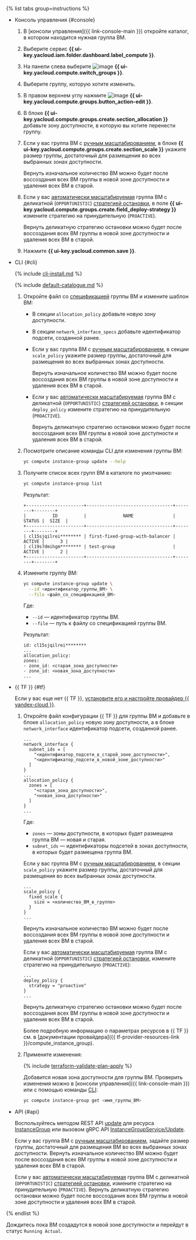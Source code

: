 {% list tabs group=instructions %}

- Консоль управления {#console}

  1. В [консоли управления]({{ link-console-main }}) откройте каталог, в котором находится нужная группа ВМ.
  1. Выберите сервис **{{ ui-key.yacloud.iam.folder.dashboard.label_compute }}**.
  1. На панели слева выберите ![image](../../_assets/compute/vm-group-pic.svg) **{{ ui-key.yacloud.compute.switch_groups }}**.
  1. Выберите группу, которую хотите изменить.
  1. В правом верхнем углу нажмите ![image](../../_assets/edit.svg) **{{ ui-key.yacloud.compute.groups.button_action-edit }}**.
  1. В блоке **{{ ui-key.yacloud.compute.groups.create.section_allocation }}** добавьте зону доступности, в которую вы хотите перенести группу. 
  1. Если у вас группа ВМ с [ручным масштабированием](../../compute/concepts/instance-groups/scale.md#fixed-scale), в блоке **{{ ui-key.yacloud.compute.groups.create.section_scale }}** укажите размер группы, достаточный для размещения во всех выбранных зонах доступности.

      Вернуть изначальное количество ВМ можно будет после воссоздания всех ВМ группы в новой зоне доступности и удаления всех ВМ в старой.
  1. Если у вас [автоматически масштабируемая](../../compute/concepts/instance-groups/scale.md#auto-scale) группа ВМ с деликатной (`OPPORTUNISTIC`) [стратегией остановки](../../compute/concepts/instance-groups/policies/deploy-policy.md#strategy), в поле **{{ ui-key.yacloud.compute.groups.create.field_deploy-strategy }}** измените стратегию на принудительную (`PROACTIVE`).

      Вернуть деликатную стратегию остановки можно будет после воссоздания всех ВМ группы в новой зоне доступности и удаления всех ВМ в старой.
  1. Нажмите **{{ ui-key.yacloud.common.save }}**.

- CLI {#cli}

  {% include [cli-install.md](../cli-install.md) %}

  {% include [default-catalogue.md](../default-catalogue.md) %}

  1. Откройте файл со [спецификацией](../../compute/concepts/instance-groups/specification.md) группы ВМ и измените шаблон ВМ:

      * В секции `allocation_policy` добавьте новую зону доступности.
      * В секции `network_interface_specs` добавьте идентификатор подсети, созданной ранее.
      * Если у вас группа ВМ с [ручным масштабированием](../../compute/concepts/instance-groups/scale.md#fixed-scale), в секции `scale_policy` укажите размер группы, достаточный для размещения во всех выбранных зонах доступности.

        Вернуть изначальное количество ВМ можно будет после воссоздания всех ВМ группы в новой зоне доступности и удаления всех ВМ в старой.
      * Если у вас [автоматически масштабируемая](../../compute/concepts/instance-groups/scale.md#auto-scale) группа ВМ с деликатной (`OPPORTUNISTIC`) [стратегией остановки](../../compute/concepts/instance-groups/policies/deploy-policy.md#strategy), в секции `deploy_policy` измените стратегию на принудительную (`PROACTIVE`).

        Вернуть деликатную стратегию остановки можно будет после воссоздания всех ВМ группы в новой зоне доступности и удаления всех ВМ в старой.
  1. Посмотрите описание команды CLI для изменения группы ВМ:

      ```bash
      yc compute instance-group update --help
      ```

  1. Получите список всех групп ВМ в каталоге по умолчанию:

      ```bash
      yc compute instance-group list
      ```

      Результат:

      ```text
      +----------------------+---------------------------------+--------+--------+
      |          ID          |              NAME               | STATUS |  SIZE  |
      +----------------------+---------------------------------+--------+--------+
      | cl15sjqilrei******** | first-fixed-group-with-balancer | ACTIVE |      3 |
      | cl19s7dmihgm******** | test-group                      | ACTIVE |      2 |
      +----------------------+---------------------------------+--------+--------+
      ```
  1. Измените группу ВМ:

      ```bash
      yc compute instance-group update \
        --id <идентификатор_группы_ВМ> \
        --file <файл_со_спецификацией_ВМ>
      ```

      Где: 

      * `--id` — идентификатор группы ВМ.
      * `--file` — путь к файлу со спецификацией группы ВМ.

      Результат:

      ```text
      id: cl15sjqilrei********
      ...
      allocation_policy:
      zones:
      - zone_id: <старая_зона_доступности>
      - zone_id: <новая_зона_доступности>
      ...
      ```

- {{ TF }} {#tf}

  Если у вас еще нет {{ TF }}, [установите его и настройте провайдер {{ yandex-cloud }}](../../tutorials/infrastructure-management/terraform-quickstart.md#install-terraform).

  1. Откройте файл конфигурации {{ TF }} для группы ВМ и добавьте в блоке `allocation_policy` новую зону доступности, а в блоке `network_interface` идентификатор подсети, созданной ранее. 

      ```hcl
      ...
      network_interface {
        subnet_ids = [
          "<идентификатор_подсети_в_старой_зоне_доступности>",
          "<идентификатор_подсети_в_новой_зоне_доступности>"
        ]
      }
      ...
      allocation_policy {
        zones = [
          "<старая_зона_доступности>",
          "<новая_зона_доступности>"
        ]
      }
      ...
      ```

      Где:

      * `zones` — зоны доступности, в которых будет размещена группа ВМ — новая и старая.
      * `subnet_ids` — идентификаторы подсетей в зонах доступности, в которых будет размещена группа ВМ.

      Если у вас группа ВМ с [ручным масштабированием](../../compute/concepts/instance-groups/scale.md#fixed-scale), в секции `scale_policy` укажите размер группы, достаточный для размещения во всех выбранных зонах доступности.

      ```hcl
      ...
      scale_policy {
        fixed_scale {
          size = <количество_ВМ_в_группе>
        }
      }
      ...
      ```

      Вернуть изначальное количество ВМ можно будет после воссоздания всех ВМ группы в новой зоне доступности и удаления всех ВМ в старой.

      Если у вас [автоматически масштабируемая](../../compute/concepts/instance-groups/scale.md#auto-scale) группа ВМ с деликатной (`OPPORTUNISTIC`) [стратегией остановки](../../compute/concepts/instance-groups/policies/deploy-policy.md#strategy), измените стратегию на принудительную (`PROACTIVE`):

      ```hcl
      ...
      deploy_policy {
        strategy = "proactive" 
      }
      ...
      ```

      Вернуть деликатную стратегию остановки можно будет после воссоздания всех ВМ группы в новой зоне доступности и удаления всех ВМ в старой.

      Более подробную информацию о параметрах ресурсов в {{ TF }} см. в [документации провайдера]({{ tf-provider-resources-link }}/compute_instance_group).

  1. Примените изменения:

      {% include [terraform-validate-plan-apply](../../_tutorials/terraform-validate-plan-apply.md) %}

      Добавится новая зона доступности для группы ВМ. Проверить изменения можно в [консоли управления]({{ link-console-main }}) или с помощью команды [CLI](../../cli/quickstart.md):

      ```bash
      yc compute instance-group get <имя_группы_ВМ>
      ```

- API {#api}

  Воспользуйтесь методом REST API [update](../../compute/api-ref/InstanceGroup/update.md) для ресурса [InstanceGroup](../../compute/api-ref/InstanceGroup/index.md) или вызовом gRPC API [InstanceGroupService/Update](../../compute/api-ref/grpc/instance_group_service.md#Update).

  Если у вас группа ВМ с [ручным масштабированием](../../compute/concepts/instance-groups/scale.md#fixed-scale), задайте размер группы, достаточный для размещения ВМ во всех выбранных зонах доступности. Вернуть изначальное количество ВМ можно будет после воссоздания всех ВМ группы в новой зоне доступности и удаления всех ВМ в старой.

  Если у вас [автоматически масштабируемая](../../compute/concepts/instance-groups/scale.md#auto-scale) группа ВМ с деликатной (`OPPORTUNISTIC`) [стратегией остановки](../../compute/concepts/instance-groups/policies/deploy-policy.md#strategy), измените стратегию на принудительную (`PROACTIVE`). Вернуть деликатную стратегию остановки можно будет после воссоздания всех ВМ группы в новой зоне доступности и удаления всех ВМ в старой.

{% endlist %}

Дождитесь пока ВМ создадутся в новой зоне доступности и перейдут в статус `Running Actual`.
